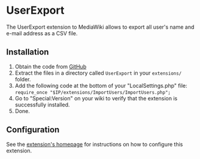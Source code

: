 # UserExport

The UserExport extension to MediaWiki allows to export all user's name and e-mail address as a CSV file.

## Installation
1. Obtain the code from [GitHub](https://github.com/kghbln/UserExport)
2. Extract the files in a directory called ``UserExport`` in your ``extensions/`` folder.
3. Add the following code at the bottom of your "LocalSettings.php" file:<br />``require_once "$IP/extensions/ImportUsers/ImportUsers.php";``
4. Go to "Special:Version" on your wiki to verify that the extension is successfully installed.
5. Done.

## Configuration
See the [extension's homepage](https://www.mediawiki.org/wiki/Extension:UserExport) for instructions on how to configure this extension.


